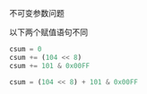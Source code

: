 不可变参数问题

以下两个赋值语句不同
```python
csum = 0
csum += (104 << 8) 
csum += 101 & 0x00FF
```
```python
csum = (104 << 8) + 101 & 0x00FF
```

